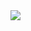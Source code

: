 <img align="center" src="https://github-readme-stats.vercel.app/api/top-langs/?username=rutarj&theme=default&show_icons=true&hide_border=true&layout=compact">
